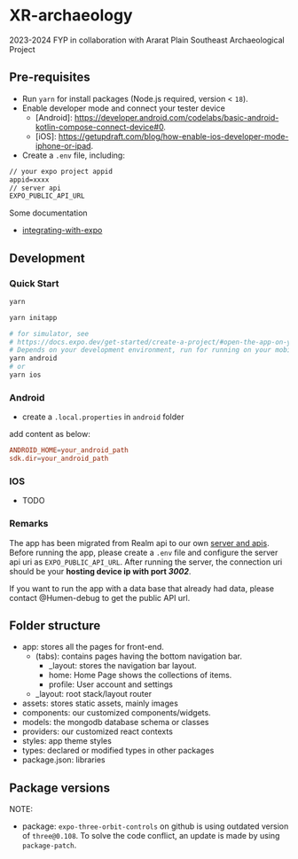 # XR-archaeology

2023-2024 FYP in collaboration with Ararat Plain Southeast Archaeological Project

## Pre-requisites

- Run `yarn` for install packages (Node.js required, version < `18`).
- Enable developer mode and connect your tester device
  - [Android]: <https://developer.android.com/codelabs/basic-android-kotlin-compose-connect-device#0>.
  - [iOS]: <https://getupdraft.com/blog/how-enable-ios-developer-mode-iphone-or-ipad>.
- Create a `.env` file, including:

```txt
// your expo project appid
appid=xxxx
// server api
EXPO_PUBLIC_API_URL
```

Some documentation

- [integrating-with-expo](https://viro-community.readme.io/docs/integrating-with-expo)

## Development

### Quick Start

```sh
yarn 

yarn initapp

# for simulator, see
# https://docs.expo.dev/get-started/create-a-project/#open-the-app-on-your-device
# Depends on your development environment, run for running on your mobile.
yarn android
# or
yarn ios
```

### Android

- create a `.local.properties` in `android` folder

add content as below:

```conf
ANDROID_HOME=your_android_path
sdk.dir=your_android_path
```

### IOS

- TODO

### Remarks

The app has been migrated from Realm api to our own [server and apis](https://github.com/Humen-debug/XR-archaeology-server/tree/main). Before running the app, please create a `.env` file and configure the server api uri as `EXPO_PUBLIC_API_URL`. After running the server, the connection uri should be your **hosting device ip with port _3002_**.

If you want to run the app with a data base that already had data, please contact @Humen-debug to get the public API url.

## Folder structure

- app: stores all the pages for front-end.
  - (tabs): contains pages having the bottom navigation bar.
    - \_layout: stores the navigation bar layout.
    - home: Home Page shows the collections of items.
    - profile: User account and settings
  - \_layout: root stack/layout router
- assets: stores static assets, mainly images
- components: our customized components/widgets.
- models: the mongodb database schema or classes
- providers: our customized react contexts
- styles: app theme styles
- types: declared or modified types in other packages
- package.json: libraries

## Package versions

NOTE:

- package: `expo-three-orbit-controls` on github is using outdated version of `three@0.108`. To solve the code conflict, an update is made by using `package-patch`.
